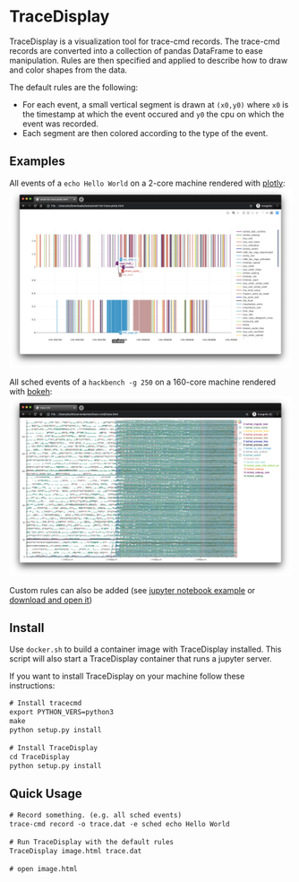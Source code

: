 # TraceDisplay

TraceDisplay is a visualization tool for trace-cmd records.
The trace-cmd records are converted into a collection of pandas DataFrame to ease manipulation.
Rules are then specified and applied to describe how to draw and color shapes from the data.

The default rules are the following:
* For each event, a small vertical segment is drawn at `(x0,y0)` where `x0` is the timestamp at which the event occured and `y0` the cpu on which the event was recorded.
* Each segment are then colored according to the type of the event.

## Examples

All events of a `echo Hello World` on a 2-core machine rendered with [plotly](https://github.com/plotly/plotly.py):
![small-full-trace.png](./docs/small-full-trace.png)

All sched events of a `hackbench -g 250` on a 160-core machine rendered with [bokeh](https://github.com/bokeh/bokeh):
![large-sched-trace.png](./docs/large-sched-trace.png)

Custom rules can also be added (see [jupyter notebook example](./tests/jupyter/TestInteractiveTraceDisplay.ipynb) or [download and open it](./docs/small-sched-trace.notebook.html))

## Install

Use `docker.sh` to build a container image with TraceDisplay installed.
This script will also start a TraceDisplay container that runs a jupyter server.

If you want to install TraceDisplay on your machine follow these instructions:

```
# Install tracecmd
export PYTHON_VERS=python3
make
python setup.py install

# Install TraceDisplay
cd TraceDisplay
python setup.py install
```

## Quick Usage

```
# Record something. (e.g. all sched events)
trace-cmd record -o trace.dat -e sched echo Hello World

# Run TraceDisplay with the default rules
TraceDisplay image.html trace.dat

# open image.html
```

